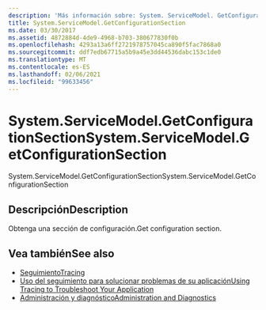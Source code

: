 ```yaml
---
description: 'Más información sobre: System. ServiceModel. GetConfigurationSection'
title: System.ServiceModel.GetConfigurationSection
ms.date: 03/30/2017
ms.assetid: 4872884d-4de9-4968-b703-380677830f0b
ms.openlocfilehash: 4293a13a6ff2721978757045ca890f5fac7868a0
ms.sourcegitcommit: ddf7edb67715a5b9a45e3dd44536dabc153c1de0
ms.translationtype: MT
ms.contentlocale: es-ES
ms.lasthandoff: 02/06/2021
ms.locfileid: "99633456"
---
```

# <a name="systemservicemodelgetconfigurationsection"></a><span data-ttu-id="457f4-103">System.ServiceModel.GetConfigurationSection</span><span class="sxs-lookup"><span data-stu-id="457f4-103">System.ServiceModel.GetConfigurationSection</span></span>

<span data-ttu-id="457f4-104">System.ServiceModel.GetConfigurationSection</span><span class="sxs-lookup"><span data-stu-id="457f4-104">System.ServiceModel.GetConfigurationSection</span></span>  
  
## <a name="description"></a><span data-ttu-id="457f4-105">Descripción</span><span class="sxs-lookup"><span data-stu-id="457f4-105">Description</span></span>  

 <span data-ttu-id="457f4-106">Obtenga una sección de configuración.</span><span class="sxs-lookup"><span data-stu-id="457f4-106">Get configuration section.</span></span>  
  
## <a name="see-also"></a><span data-ttu-id="457f4-107">Vea también</span><span class="sxs-lookup"><span data-stu-id="457f4-107">See also</span></span>

- [<span data-ttu-id="457f4-108">Seguimiento</span><span class="sxs-lookup"><span data-stu-id="457f4-108">Tracing</span></span>](index.md)
- [<span data-ttu-id="457f4-109">Uso del seguimiento para solucionar problemas de su aplicación</span><span class="sxs-lookup"><span data-stu-id="457f4-109">Using Tracing to Troubleshoot Your Application</span></span>](using-tracing-to-troubleshoot-your-application.md)
- [<span data-ttu-id="457f4-110">Administración y diagnóstico</span><span class="sxs-lookup"><span data-stu-id="457f4-110">Administration and Diagnostics</span></span>](../index.md)
